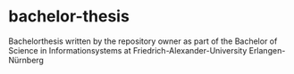 # bachelor-thesis
Bachelorthesis written by the repository owner as part of the Bachelor of Science in Informationsystems at Friedrich-Alexander-University Erlangen-Nürnberg
